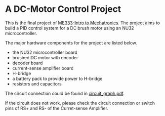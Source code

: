 # A DC-Motor Control Project

This is the final project of [ME333-Intro to Mechatronics](http://www.mccormick.northwestern.edu/mechanical/courses/descriptions/333-introduction-to-mechatronics.html).
The project aims to build a PID control system for a DC brush motor using an NU32 microcontroller.

The major hardware components for the project are listed below.

* the NU32 microcontroller board
* brushed DC motor with encoder
* decoder board
* current-sense amplifier board
* H-bridge
* a battery pack to provide power to H-bridge
* resistors and capacitors

The circuit connection could be found in [circuit_graph.pdf](circuit_graph.pdf).

If the circuit does not work, please check the circuit connection or switch pins of RS+ and RS- of
the Curret-sense Amplifier.
